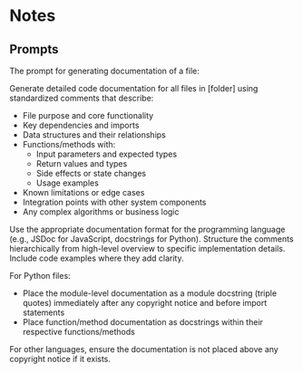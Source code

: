 # Notes

## Prompts

The prompt for generating documentation of a file:

Generate detailed code documentation for all files in [folder] using standardized comments that describe:

* File purpose and core functionality
* Key dependencies and imports
* Data structures and their relationships
* Functions/methods with:
  * Input parameters and expected types
  * Return values and types
  * Side effects or state changes
  * Usage examples
* Known limitations or edge cases
* Integration points with other system components
* Any complex algorithms or business logic

Use the appropriate documentation format for the programming language (e.g., JSDoc for JavaScript, docstrings for Python). Structure the comments hierarchically from high-level overview to specific implementation details. Include code examples where they add clarity.

For Python files:

* Place the module-level documentation as a module docstring (triple quotes) immediately after any copyright notice and before import statements
* Place function/method documentation as docstrings within their respective functions/methods

For other languages, ensure the documentation is not placed above any copyright notice if it exists.
